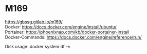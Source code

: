# M169  
https://gbssg.gitlab.io/m169/  
Docker: https://docs.docker.com/engine/install/ubuntu/  
Portainer: https://phoenixnap.com/kb/docker-portainer-install  
Docker-Commands: https://docs.docker.com/engine/reference/run/
  
  
Disk usage: docker system df -v
